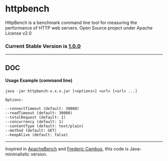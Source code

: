 # httpbench

HttpBench is a benchmark command line tool for measuring the performance of HTTP web servers. Open Source project under Apache License v2.0

### Current Stable Version is [1.0.0](https://search.maven.org/#search|ga|1|g%3Aorg.javastack%20a%3Ahttpbench)

---

## DOC

#### Usage Example (command line)

    java -jar httpbench-x.x.x.jar [<options>] <url> [<url> ...]
    
    Options:
    
    --connectTimeout (default: 30000)
    --readTimeout (default: 30000)
    --totalRequest (default: 1)
    --concurrency (default: 1)
    --contentType (default: text/plain)
    --method (default: GET)
    --keepAlive (default: false)

---
Inspired in [ApacheBench](https://httpd.apache.org/docs/2.4/programs/ab.html) and [Frederic Cambus](http://www.cambus.net/benchmarking-http-servers/), this code is Java-minimalistic version.
